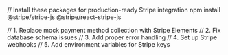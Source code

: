 // Install these packages for production-ready Stripe integration
npm install @stripe/stripe-js @stripe/react-stripe-js

// 1. Replace mock payment method collection with Stripe Elements
// 2. Fix database schema issues
// 3. Add proper error handling
// 4. Set up Stripe webhooks
// 5. Add environment variables for Stripe keys
